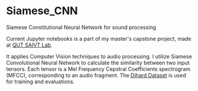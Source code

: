# Siamese_CNN
Siamese Constitutional Neural Network for sound processing


Current Jupyter notebooks is a part of my master's capstone project, made at [QUT SAIVT Lab](https://research.qut.edu.au/saivt/).

It applies Computer Vision techniques to audio processing. I utilize Siamese Convolutional Neural Network to calculate the similarity between two input tensors. Each tensor is a Mel Frequency Cepstral Coefficients spectrogram (MFCC), corresponding to an audio fragment. 
The [Dihard Dataset](https://coml.lscp.ens.fr/dihard/index.html) is used for training and evaluations.
